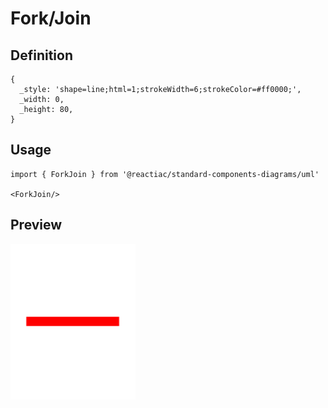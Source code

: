 # Fork/Join

## Definition

```
{
  _style: 'shape=line;html=1;strokeWidth=6;strokeColor=#ff0000;',
  _width: 0,
  _height: 80,
}
```

## Usage

```
import { ForkJoin } from '@reactiac/standard-components-diagrams/uml'

<ForkJoin/>
```

## Preview

<img src="./fork-join.png" width="200"/>
